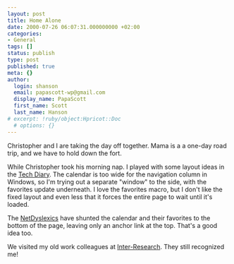 ```yaml
---
layout: post
title: Home Alone
date: 2000-07-26 06:07:31.000000000 +02:00
categories:
- General
tags: []
status: publish
type: post
published: true
meta: {}
author:
  login: shanson
  email: papascott-wp@gmail.com
  display_name: PapaScott
  first_name: Scott
  last_name: Hanson
# excerpt: !ruby/object:Hpricot::Doc
  # options: {}
---
```

<p>Christopher and I are taking the day off together. Mama is a a one-day road trip, and we have to hold down the fort. </p>
<p>While Christopher took his morning nap. I played with some layout ideas in the <a href="http://shanson.weblogs.com/">Tech Diary</a>. The calendar is too wide for the navigation column in Windows, so I'm trying out a separate "window" to the side, with the favorites update underneath. I love the favorites macro, but I don't like the fixed layout and even less that it forces the entire page to wait until it's loaded. </p>
<p>The <a href="http://netdyslexia.editthispage.com">NetDyslexics</a> have shunted the calendar and their favorites to the bottom of the page, leaving only an anchor link at the top. That's a good idea too.</p>
<p>We visited my old work colleagues at <a href="http://www.int-res.com">Inter-Research</a>. They still recognized me!</p>
